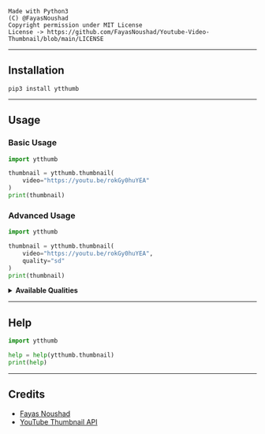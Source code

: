 ```
Made with Python3
(C) @FayasNoushad
Copyright permission under MIT License
License -> https://github.com/FayasNoushad/Youtube-Video-Thumbnail/blob/main/LICENSE
```

---

## Installation

```
pip3 install ytthumb
```

---

## Usage

### Basic Usage

```python
import ytthumb

thumbnail = ytthumb.thumbnail(
    video="https://youtu.be/rokGy0huYEA"
)
print(thumbnail)
```

### Advanced Usage

```python
import ytthumb

thumbnail = ytthumb.thumbnail(
    video="https://youtu.be/rokGy0huYEA",
    quality="sd"
)
print(thumbnail)
```

<details>
  <summary><b>Available Qualities</b></summary>
<br/>

- sd - Standard Quality
- mq - Medium Quality
- hq - High Quality
- maxres - Maximum Resolution

</details>

---

## Help

```python
import ytthumb

help = help(ytthumb.thumbnail)
print(help)
```

---

## Credits

- [Fayas Noushad](https://github.com/FayasNoushad)
- [YouTube Thumbnail API](https://img.youtube.com)
